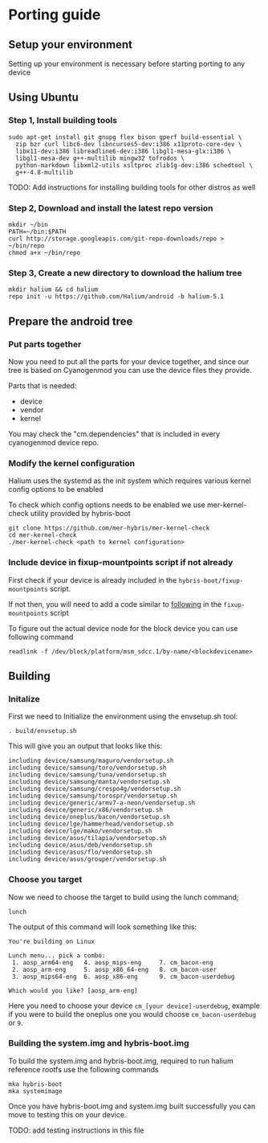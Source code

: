 # Porting guide

## Setup your environment

Setting up your environment is necessary before starting porting to any device

## Using Ubuntu

### Step 1, Install building tools

```
sudo apt-get install git gnupg flex bison gperf build-essential \
  zip bzr curl libc6-dev libncurses5-dev:i386 x11proto-core-dev \
  libx11-dev:i386 libreadline6-dev:i386 libgl1-mesa-glx:i386 \
  libgl1-mesa-dev g++-multilib mingw32 tofrodos \
  python-markdown libxml2-utils xsltproc zlib1g-dev:i386 schedtool \
  g++-4.8-multilib
```

TODO: Add instructions for installing building tools for other distros as well

### Step 2, Download and install the latest repo version

```
mkdir ~/bin
PATH=~/bin:$PATH
curl http://storage.googleapis.com/git-repo-downloads/repo > ~/bin/repo
chmod a+x ~/bin/repo
```

### Step 3, Create a new directory to download the halium tree

```
mkdir halium && cd halium
repo init -u https://github.com/Halium/android -b halium-5.1
```

## Prepare the android tree

### Put parts together

Now you need to put all the parts for your device together, and since our tree is based on Cyanogenmod you can use the device files they provide. 

Parts that is needed:
- device
- vendor
- kernel

You may check the "cm.dependencies" that is included in every cyanogenmod device repo.

### Modify the kernel configuration

Halium uses the systemd as the init system which requires various kernel config options to be enabled

To check which config options needs to be enabled we use mer-kernel-check utility provided by hybris-boot

```
git clone https://github.com/mer-hybris/mer-kernel-check
cd mer-kernel-check
./mer-kernel-check <path to kernel configuration>
```

### Include device in fixup-mountpoints script if not already

First check if your device is already included in the `hybris-boot/fixup-mountpoints` script.

If not then, you will need to add a code similar to [following](https://github.com/Halium/hybris-boot/blob/master/fixup-mountpoints#L198) in the `fixup-mountpoints` script

To figure out the actual device node for the block device you can use following command

```
readlink -f /dev/block/platform/msm_sdcc.1/by-name/<blockdevicename>
```


## Building

### Initalize

First we need to Initialize the environment using the envsetup.sh tool:

```
. build/envsetup.sh
```

This will give you an output that looks like this:
```
including device/samsung/maguro/vendorsetup.sh
including device/samsung/toro/vendorsetup.sh
including device/samsung/tuna/vendorsetup.sh
including device/samsung/manta/vendorsetup.sh
including device/samsung/crespo4g/vendorsetup.sh
including device/samsung/torospr/vendorsetup.sh
including device/generic/armv7-a-neon/vendorsetup.sh
including device/generic/x86/vendorsetup.sh
including device/oneplus/bacon/vendorsetup.sh
including device/lge/hammerhead/vendorsetup.sh
including device/lge/mako/vendorsetup.sh
including device/asus/tilapia/vendorsetup.sh
including device/asus/deb/vendorsetup.sh
including device/asus/flo/vendorsetup.sh
including device/asus/grouper/vendorsetup.sh
```

### Choose you target

Now we need to choose the target to build using the lunch command;

```
lunch
```

The output of this command will look something like this:

```
You're building on Linux

Lunch menu... pick a combo:
 1. aosp_arm64-eng 	 4. aosp_mips-eng 	  7. cm_bacon-eng 
 2. aosp_arm-eng 	 5. aosp_x86_64-eng   8. cm_bacon-user 
 3. aosp_mips64-eng  6. aosp_x86-eng      9. cm_bacon-userdebug 

Which would you like? [aosp_arm-eng] 
```

Here you need to choose your device `cm_[your device]-userdebug`, example if you were to build the oneplus one you would choose `cm_bacon-userdebug` or `9`.

### Building the system.img and hybris-boot.img

To build the system.img and hybris-boot.img, required to run halium reference rootfs use the following commands

```
mka hybris-boot
mka systemimage
```

Once you have hybris-boot.img and system.img built successfully you can move to testing this on your device.

TODO: add testing instructions in this file
